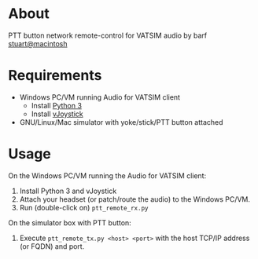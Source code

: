 # About
PTT button network remote-control for VATSIM audio
by barf <stuart@macintosh>

# Requirements
* Windows PC/VM running Audio for VATSIM client
  * Install [Python 3](https://www.python.org/downloads/windows/)
  * Install [vJoystick](https://sourceforge.net/projects/vjoystick/)
* GNU/Linux/Mac simulator with yoke/stick/PTT button attached

# Usage
On the Windows PC/VM running the Audio for VATSIM client:
1. Install Python 3 and vJoystick
1. Attach your headset (or patch/route the audio) to the Windows PC/VM.
1. Run (double-click on) `ptt_remote_rx.py`

On the simulator box with PTT button:
1. Execute `ptt_remote_tx.py <host> <port>` with the host TCP/IP address (or FQDN) and port.
